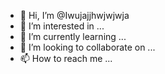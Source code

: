 - 👋 Hi, I’m @Iwujajjhwjwjwja
- 👀 I’m interested in ...
- 🌱 I’m currently learning ...
- 💞️ I’m looking to collaborate on ...
- 📫 How to reach me ...

<!---
Iwujajjhwjwjwja/Iwujajjhwjwjwja is a ✨ special ✨ repository because its `README.md` (this file) appears on your GitHub profile.
You can click the Preview link to take a look at your changes.
--->
